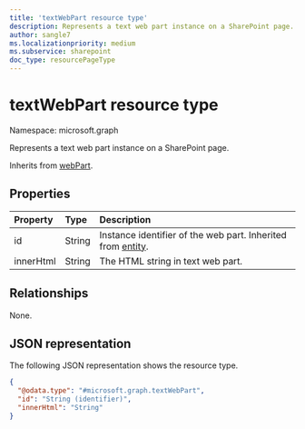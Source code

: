 ```yaml
---
title: 'textWebPart resource type'
description: Represents a text web part instance on a SharePoint page.
author: sangle7
ms.localizationpriority: medium
ms.subservice: sharepoint
doc_type: resourcePageType
---
```


# textWebPart resource type

Namespace: microsoft.graph



Represents a text web part instance on a SharePoint page.

Inherits from [webPart](../resources/webpart.md).

## Properties

| Property  | Type   | Description                                                                          |
| :-------- | :----- | :----------------------------------------------------------------------------------- |
| id        | String | Instance identifier of the web part. Inherited from [entity](../resources/entity.md). |
| innerHtml | String | The HTML string in text web part.                                                     |

## Relationships

None.

## JSON representation

The following JSON representation shows the resource type.

<!-- {
  "blockType": "resource",
  "keyProperty": "id",
  "@odata.type": "microsoft.graph.textWebPart",
  "baseType": "microsoft.graph.webPart",
  "openType": false
}
-->

```json
{
  "@odata.type": "#microsoft.graph.textWebPart",
  "id": "String (identifier)",
  "innerHtml": "String"
}
```

